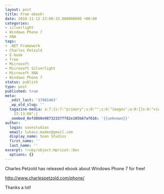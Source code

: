 ```yaml
---
layout: post
title: Free ebook!
date: 2010-11-12 23:09:33.000000000 +00:00
categories:
- silverlight
- Windows Phone 7
- XNA
tags:
- .NET Framework
- Charles Petzold
- E-book
- free
- Microsoft
- Microsoft Silverlight
- Microsoft XNA
- Windows Phone 7
status: publish
type: post
published: true
meta:
  _edit_last: '17981463'
  _wp_old_slug: ''
  tagazine-media: a:7:{s:7:"primary";s:0:"";s:6:"images";a:0:{}s:6:"videos";a:0:{}s:11:"image_count";s:1:"0";s:6:"author";s:8:"17981463";s:7:"blog_id";s:8:"17351252";s:9:"mod_stamp";s:19:"2010-11-12
    23:13:08";}
  _oembed_0efd860e98732337ff82e105b67af616: '{{unknown}}'
author:
  login: soonstudios
  email: lukasz.madon@gmail.com
  display_name: Soon Studios
  first_name: ''
  last_name: ''
excerpt: !ruby/object:Hpricot::Doc
  options: {}
---
```

<p>Charles Petzold has released ebook about Windows Phone 7 for free!</p>
<p><a href="http://www.charlespetzold.com/phone/">http://www.charlespetzold.com/phone/</a></p>
<p>Thanks a lot!</p>
